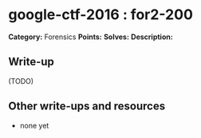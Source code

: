 # google-ctf-2016 : for2-200

**Category:** Forensics
**Points:** 
**Solves:** 
**Description:**



## Write-up

(TODO)

## Other write-ups and resources

* none yet
